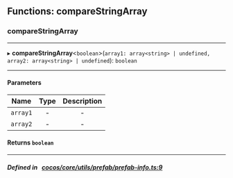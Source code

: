 ## Functions: compareStringArray

### compareStringArray


___
▸ **compareStringArray**<`boolean`\>(`array1: array<string> | undefined, array2: array<string> | undefined`): `boolean`
___


#### Parameters

| Name | Type | Description |
| :------: | :------: | :------: |
| `array1` | - | - |
| `array2` | - | - |

#### Returns `boolean` 
___


##### Defined in &nbsp;   [cocos/core/utils/prefab/prefab-info.ts:9](https://github.com/cocos-creator/engine/blob/c7bf6b8a9/cocos/core/utils/prefab/prefab-info.ts#L9)&nbsp;
